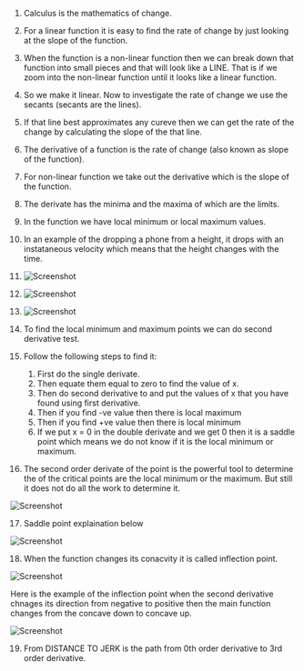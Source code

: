 1. Calculus is the mathematics of change.
2. For a linear function it is easy to find the rate of change by just looking at the slope of the function.
3. When the function is a non-linear function then we can break down that function into small pieces and that will look like a LINE. That is if we zoom into the non-linear function until it looks like a linear function.
4. So we make it linear. Now to investigate the rate of change we use the secants (secants are the lines).
5. If that line best approximates any cureve then we can get the rate of the change by calculating the slope of the that line.
6. The derivative of a function is the rate of change (also known as slope of the function).
7. For non-linear function we take out the derivative which is the slope of the function.
8. The derivate has the minima and the maxima of which are the limits.
9. In the function we have local minimum or local maximum values. 

10. In an example of the dropping a phone from a height, it drops with an instataneous velocity which means that the height changes with the time.

11. ![Screenshot](./Images/firstderivative.png)

12. ![Screenshot](./Images/secondderivative.png)

13. ![Screenshot](./Images/secondderivative2.png)

14. To find the local minimum and maximum points we can do second derivative test. 

15. Follow the following steps to find it:
    1. First do the single derivate.
    2. Then equate them equal to zero to find the value of x.
    3. Then do second derivative to and put the values of x that you have found using first derivative.
    4. Then if you find -ve value then there is local maximum
    5. Then if you find +ve value then there is local minimum
    6. If we put x = 0 in the double derivate and we get 0 then it is a saddle point which means we do not know if it is the local minimum or maximum.

16. The second order derivate of the point is the powerful tool to determine the of the critical points are the local minimum or the maximum. But still it does not do all the work to determine it.

![Screenshot](./Images/derivativezero.png)

17. Saddle point explaination below

![Screenshot](./Images/saddlepoint.png)

18. When the function changes its conacvity it is called inflection point.

![Screenshot](./Images/inflectionpoint.png)

Here is the example of the inflection point when the second derivative chnages its direction from negative to positive then the main function changes from the concave down to concave up.

![Screenshot](./Images/inflectionpoint2.png)

19. From DISTANCE TO JERK is the path from 0th order derivative to 3rd order derivative.


